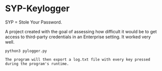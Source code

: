 # SYP-Keylogger
SYP = Stole Your Password. 

A project created with the goal of assessing how difficult it would be to get access to third-party credentials in an Enterprise setting. 
It worked very well.



```python3 
python3 pylogger.py

The program will then export a log.txt file with every key pressed during the program's runtime.
```


